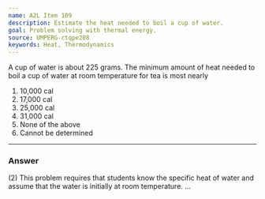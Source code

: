 ```yaml
---
name: A2L Item 109
description: Estimate the heat needed to boil a cup of water.
goal: Problem solving with thermal energy.
source: UMPERG-ctqpe208
keywords: Heat, Thermodynamics
---
```


A cup of water is about 225 grams. The minimum amount of heat needed to
boil a cup of water at room temperature for tea is most nearly

1. 10,000 cal
2. 17,000 cal
3. 25,000 cal
4. 31,000 cal
5. None of the above
6. Cannot be determined

<hr/>

### Answer

(2) This problem requires that students know the specific heat of water
and assume that the water is initially at room temperature.
...
